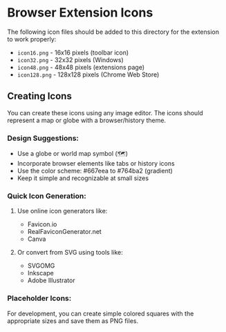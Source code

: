 # Browser Extension Icons

The following icon files should be added to this directory for the extension to work properly:

- `icon16.png` - 16x16 pixels (toolbar icon)
- `icon32.png` - 32x32 pixels (Windows)
- `icon48.png` - 48x48 pixels (extensions page)
- `icon128.png` - 128x128 pixels (Chrome Web Store)

## Creating Icons

You can create these icons using any image editor. The icons should represent a map or globe with a browser/history theme.

### Design Suggestions:
- Use a globe or world map symbol (🗺️)
- Incorporate browser elements like tabs or history icons
- Use the color scheme: #667eea to #764ba2 (gradient)
- Keep it simple and recognizable at small sizes

### Quick Icon Generation:
1. Use online icon generators like:
   - Favicon.io
   - RealFaviconGenerator.net
   - Canva

2. Or convert from SVG using tools like:
   - SVGOMG
   - Inkscape
   - Adobe Illustrator

### Placeholder Icons:
For development, you can create simple colored squares with the appropriate sizes and save them as PNG files.
